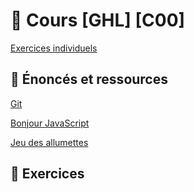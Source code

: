# 📓 Cours [GHL] [C00]

[Exercices individuels](https://moodle.adatechschool.fr/course/view.php?id=1408 "Exercices individuels")


## 🧮 Énoncés et ressources

[Git](https://moodle.adatechschool.fr/course/section.php?id=8858 "Git")

[Bonjour JavaScript](https://moodle.adatechschool.fr/course/section.php?id=8859 "Bonjour JavaScript")

[Jeu des allumettes](https://moodle.adatechschool.fr/mod/assign/view.php?id=18906 "Jeu des allumettes")


## 📔 Exercices
